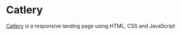 # Catlery

[Catlery](https://rjcabrera455.github.io/catlery/) is a responsive landing page using HTML, CSS and JavaScript
